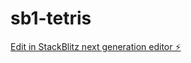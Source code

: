 # sb1-tetris

[Edit in StackBlitz next generation editor ⚡️](https://stackblitz.com/~/github.com/elouardimo/sb1-tetris)